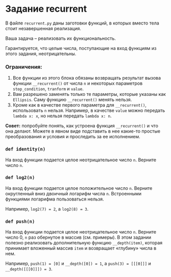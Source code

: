 # Задание recurrent

В файле `recurrent.py` даны заготовки функций, в которых вместо тела стоит незавершенная реализация.

Ваша задача &ndash; реализовать их функциональность.

Гарантируется, что целые числа, поступающие на вход функциям из этого задания, неотрицательны.

### Ограничения:

1. Все функции из этого блока обязаны возвращать результат вызова функции `__recurrent()` от числа `n` и некоторых
   параметров `stop_condition`, `tranform` и `value`.
2. Вам разрешено заменять только те параметры, которые указаны как  `Ellipsis`. Саму функцию `__recurrent()` менять
   нельзя.
3. Кроме как в качестве первого параметра для `__recurrent()`, использовать `n` нельзя. Например, в качестве `value`
   можно передать `lambda x: x`, но нельзя передать `lambda x: n`.

**Совет:** попробуйте понять, как устроена функция `__recurrent()` и что она делают. Можете в явном виде подставить в
нее какие-то простые преобразования и условия и проследить за ее исполнением.

### `def identity(n)`

На вход функции подается целое неотрицательное число `n`. Верните число `n`.

### `def log2(n)`

На вход функции подается целое положительное число `n`. Верните округленный вниз двоичный логарифм числа `n`.
Встроенными функциями логарифма пользоваться нельзя.

Например, `log2(7) = 2`, а `log2(8) = 3`.

### `def push(n)`

На вход функции подается целое неотрицательное число `n`. Верните число 0, `n` раз обернутое в массив (см. примеры). В
этом задании полезно реализовать дополнительную функцию `__depth(item)`, которая принимает вложенный массив `item` и
возвращает &laquo;глубину&raquo; числа в нем.

Например, `push(1) = [0]` и `__depth([0]) = 1`, а `push(3) = [[[0]]]` и `__depth([[[0]]]) = 3`.